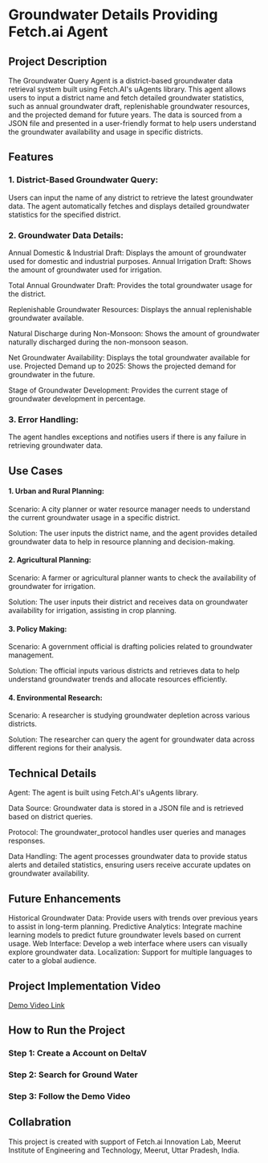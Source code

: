 # Groundwater Details Providing Fetch.ai Agent
## Project Description
The Groundwater Query Agent is a district-based groundwater data retrieval system built using Fetch.AI's uAgents library. This agent allows users to input a district name and fetch detailed groundwater statistics, such as annual groundwater draft, replenishable groundwater resources, and the projected demand for future years. The data is sourced from a JSON file and presented in a user-friendly format to help users understand the groundwater availability and usage in specific districts.


## Features
### 1. District-Based Groundwater Query:
Users can input the name of any district to retrieve the latest groundwater data.
The agent automatically fetches and displays detailed groundwater statistics for the specified district.
### 2. Groundwater Data Details:
Annual Domestic & Industrial Draft: Displays the amount of groundwater used for domestic and industrial purposes.
Annual Irrigation Draft: Shows the amount of groundwater used for irrigation.

Total Annual Groundwater Draft: Provides the total groundwater usage for the district.

Replenishable Groundwater Resources: Displays the annual replenishable groundwater available.

Natural Discharge during Non-Monsoon: Shows the amount of groundwater naturally discharged during the non-monsoon season.

Net Groundwater Availability: Displays the total groundwater available for use.
Projected Demand up to 2025: Shows the projected demand for groundwater in the future.

Stage of Groundwater Development: Provides the current stage of groundwater development in percentage.
### 3. Error Handling:
The agent handles exceptions and notifies users if there is any failure in retrieving groundwater data.
## Use Cases
#### 1. Urban and Rural Planning:
Scenario: A city planner or water resource manager needs to understand the current groundwater usage in a specific district.

Solution: The user inputs the district name, and the agent provides detailed groundwater data to help in resource planning and decision-making.
#### 2. Agricultural Planning:
Scenario: A farmer or agricultural planner wants to check the availability of groundwater for irrigation.

Solution: The user inputs their district and receives data on groundwater availability for irrigation, assisting in crop planning.
#### 3. Policy Making:
Scenario: A government official is drafting policies related to groundwater management.

Solution: The official inputs various districts and retrieves data to help understand groundwater trends and allocate resources efficiently.
#### 4. Environmental Research:
Scenario: A researcher is studying groundwater depletion across various 
districts.

Solution: The researcher can query the agent for groundwater data across different regions for their analysis.
## Technical Details
Agent: The agent is built using Fetch.AI's uAgents library.

Data Source: Groundwater data is stored in a JSON file and is retrieved based on district queries.

Protocol: The groundwater_protocol handles user queries and manages responses.

Data Handling: The agent processes groundwater data to provide status alerts and detailed statistics, ensuring users receive accurate updates on groundwater availability.
## Future Enhancements
Historical Groundwater Data: Provide users with trends over previous years to assist in long-term planning.
Predictive Analytics: Integrate machine learning models to predict future groundwater levels based on current usage.
Web Interface: Develop a web interface where users can visually explore groundwater data.
Localization: Support for multiple languages to cater to a global audience.
## Project Implementation Video
[Demo Video Link](https://drive.google.com/file/d/1ipdPG3cfjkF-dhbVCLvWBjJLwwEfKIv2/view?usp=sharing)

## How to Run the Project
### Step 1: Create a Account on DeltaV
### Step 2: Search for Ground Water
### Step 3: Follow the Demo Video

## Collabration
This project is created with support of Fetch.ai Innovation Lab, Meerut Institute of Engineering and Technology, Meerut, Uttar Pradesh, India.
